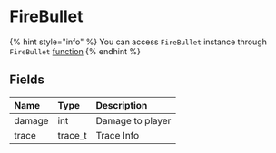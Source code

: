 # FireBullet

{% hint style="info" %}
You can access `FireBullet` instance through `FireBullet` [function](../../neverlose/Cheat.md)
{% endhint %}

## Fields

| Name   | Type    | Description      |
| :----- | :------ | :--------------- |
| damage | int     | Damage to player |
| trace  | trace_t | Trace Info       |
